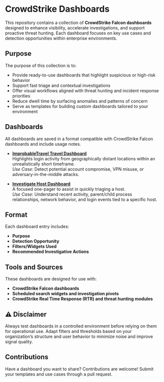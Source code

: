 # CrowdStrike Dashboards

This repository contains a collection of **CrowdStrike Falcon dashboards** designed to enhance visibility, accelerate investigations, and support proactive threat hunting. Each dashboard focuses on key use cases and detection opportunities within enterprise environments.

## Purpose

The purpose of this collection is to:

- Provide ready-to-use dashboards that highlight suspicious or high-risk behavior
- Support fast triage and contextual investigations
- Offer visual workflows aligned with threat hunting and incident response priorities
- Reduce dwell time by surfacing anomalies and patterns of concern
- Serve as templates for building custom dashboards tailored to your environment

## Dashboards

All dashboards are saved in a format compatible with CrowdStrike Falcon dashboards and include usage notes.

- **[ImprobableTravel Travel Dashboard](https://github.com/marthajsosa/marthajsosa/blob/main/CrowdStrike/Dashboards/ImprobableTravel.yaml)**  
  Highlights login activity from geographically distant locations within an unrealistically short timeframe.  
  *Use Case:* Detect potential account compromise, VPN misuse, or adversary-in-the-middle attacks.

- **[Investigate Host Dashboard](https://github.com/marthajsosa/marthajsosa/blob/main/CrowdStrike/Dashboards/InvestigateHost.yaml)**  
  A focused one-pager to assist in quickly triaging a host.  
  *Use Case:* Understand recent activity, parent/child process relationships, network behavior, and login events tied to a specific host.

## Format

Each dashboard entry includes:

- **Purpose**  
- **Detection Opportunity**  
- **Filters/Widgets Used**  
- **Recommended Investigative Actions**

## Tools and Sources

These dashboards are designed for use with:

- **CrowdStrike Falcon dashboards**
- **Scheduled search widgets and investigation pivots**
- **CrowdStrike Real Time Response (RTR) and threat hunting modules**

## ⚠️ Disclaimer

Always test dashboards in a controlled environment before relying on them for operational use. Adapt filters and thresholds based on your organization’s structure and user behavior to minimize noise and improve signal quality.

## Contributions

Have a dashboard you want to share? Contributions are welcome! Submit your templates and use cases through a pull request.

